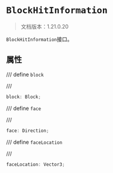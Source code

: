 # `BlockHitInformation`

> 文档版本：1.21.0.20

`BlockHitInformation`接口。

## 属性

/// define
`block`


///

```js
block: Block;
```


/// define
`face`


///

```js
face: Direction;
```


/// define
`faceLocation`


///

```js
faceLocation: Vector3;
```

